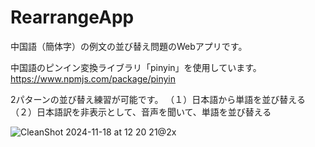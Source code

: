 # RearrangeApp

中国語（簡体字）の例文の並び替え問題のWebアプリです。

中国語のピンイン変換ライブラリ「pinyin」を使用しています。
https://www.npmjs.com/package/pinyin

2パターンの並び替え練習が可能です。
（１）日本語から単語を並び替える
（２）日本語訳を非表示として、音声を聞いて、単語を並び替える

![CleanShot 2024-11-18 at 12 20 21@2x](https://github.com/user-attachments/assets/fab86d13-3a08-4c7f-8569-c1b161369300)
